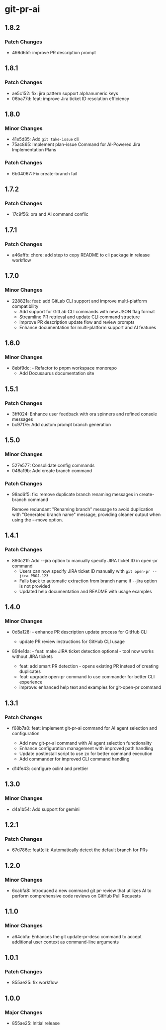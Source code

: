 # git-pr-ai

## 1.8.2

### Patch Changes

- 498d65f: improve PR description prompt

## 1.8.1

### Patch Changes

- ae5c152: fix: jira pattern support alphanumeric keys
- 06ba77d: feat: improve Jira ticket ID resolution efficiency

## 1.8.0

### Minor Changes

- 41e5d35: Add `git take-issue` cli
- 75ac865: Implement plan-issue Command for AI-Powered Jira Implementation Plans

### Patch Changes

- 6b04067: Fix create-branch fail

## 1.7.2

### Patch Changes

- 17c9f56: ora and AI command conflic

## 1.7.1

### Patch Changes

- a46affb: chore: add step to copy README to cli package in release workflow

## 1.7.0

### Minor Changes

- 228821a: feat: add GitLab CLI support and improve multi-platform compatibility
  - Add support for GitLab CLI commands with new JSON flag format
  - Streamline PR retrieval and update CLI command structure
  - Improve PR description update flow and review prompts
  - Enhance documentation for multi-platform support and AI features

## 1.6.0

### Minor Changes

- 8ebf9dc: - Refactor to pnpm workspace monorepo
  - Add Docusaurus documentation site

## 1.5.1

### Patch Changes

- 3fff024: Enhance user feedback with ora spinners and refined console messages
- bc9717e: Add custom prompt branch generation

## 1.5.0

### Minor Changes

- 527e577: Consolidate config commands
- 048a19b: Add create branch command

### Patch Changes

- 98ad6f5: fix: remove duplicate branch renaming messages in create-branch command

  Remove redundant "Renaming branch" message to avoid duplication with "Generated branch name" message, providing cleaner output when using the --move option.

## 1.4.1

### Patch Changes

- 890c21f: Add --jira option to manually specify JIRA ticket ID in open-pr command
  - Users can now specify JIRA ticket ID manually with `git open-pr --jira PROJ-123`
  - Falls back to automatic extraction from branch name if --jira option is not provided
  - Updated help documentation and README with usage examples

## 1.4.0

### Minor Changes

- 0d5a128: - enhance PR description update process for GitHub CLI
  - update PR review instructions for GitHub CLI usage

- 894e1da: - feat: make JIRA ticket detection optional - tool now works without JIRA tickets
  - feat: add smart PR detection - opens existing PR instead of creating duplicates
  - feat: upgrade open-pr command to use commander for better CLI experience
  - improve: enhanced help text and examples for git-open-pr command

## 1.3.1

### Patch Changes

- f68b7a0: feat: implement git-pr-ai command for AI agent selection and configuration
  - Add new git-pr-ai command with AI agent selection functionality
  - Enhance configuration management with improved path handling
  - Update postinstall script to use zx for better command execution
  - Add commander for improved CLI command handling

- d14fe43: configure oxlint and prettier

## 1.3.0

### Minor Changes

- d4a1b54: Add support for gemini

## 1.2.1

### Patch Changes

- 67d786e: feat(cli): Automatically detect the default branch for PRs

## 1.2.0

### Minor Changes

- 6cabfa8: Introduced a new command git pr-review that utilizes AI to perform comprehensive code reviews on GitHub Pull Requests

## 1.1.0

### Minor Changes

- a64cbfa: Enhances the git update-pr-desc command to accept additional user context as command-line arguments

## 1.0.1

### Patch Changes

- 855ae25: fix workflow

## 1.0.0

### Major Changes

- 855ae25: Initial release
